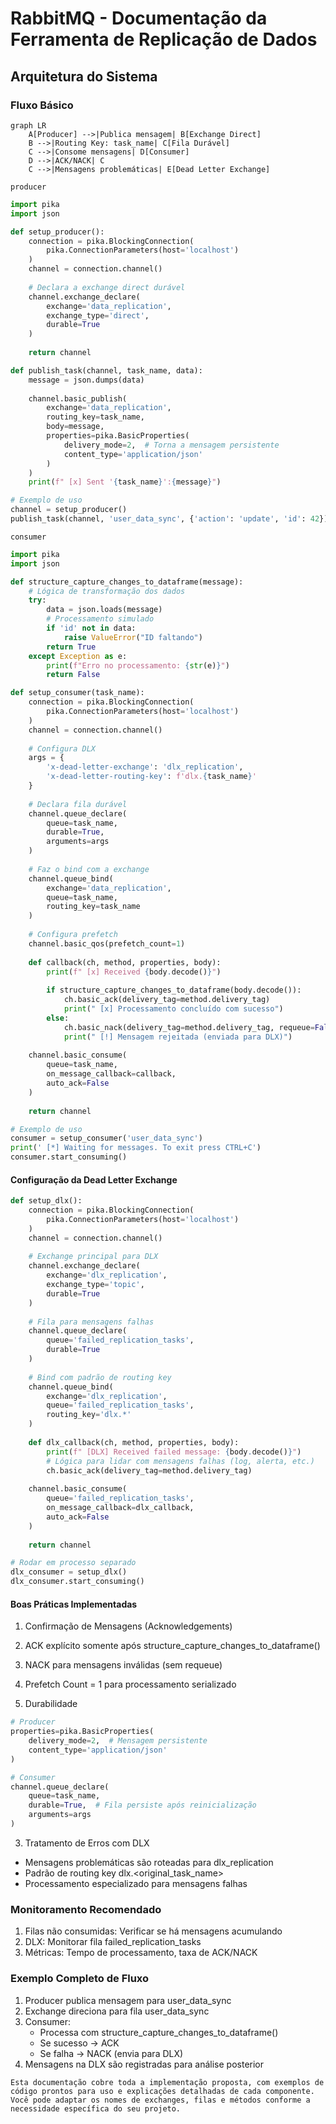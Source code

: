 # RabbitMQ - Documentação da Ferramenta de Replicação de Dados

## Arquitetura do Sistema

### Fluxo Básico
```mermaid
graph LR
    A[Producer] -->|Publica mensagem| B[Exchange Direct]
    B -->|Routing Key: task_name| C[Fila Durável]
    C -->|Consome mensagens| D[Consumer]
    D -->|ACK/NACK| C
    C -->|Mensagens problemáticas| E[Dead Letter Exchange]
```

`producer`
```python
import pika
import json

def setup_producer():
    connection = pika.BlockingConnection(
        pika.ConnectionParameters(host='localhost')
    )
    channel = connection.channel()
    
    # Declara a exchange direct durável
    channel.exchange_declare(
        exchange='data_replication',
        exchange_type='direct',
        durable=True
    )
    
    return channel

def publish_task(channel, task_name, data):
    message = json.dumps(data)
    
    channel.basic_publish(
        exchange='data_replication',
        routing_key=task_name,
        body=message,
        properties=pika.BasicProperties(
            delivery_mode=2,  # Torna a mensagem persistente
            content_type='application/json'
        )
    )
    print(f" [x] Sent '{task_name}':{message}")

# Exemplo de uso
channel = setup_producer()
publish_task(channel, 'user_data_sync', {'action': 'update', 'id': 42})
```

`consumer`
```python
import pika
import json

def structure_capture_changes_to_dataframe(message):
    # Lógica de transformação dos dados
    try:
        data = json.loads(message)
        # Processamento simulado
        if 'id' not in data:
            raise ValueError("ID faltando")
        return True
    except Exception as e:
        print(f"Erro no processamento: {str(e)}")
        return False

def setup_consumer(task_name):
    connection = pika.BlockingConnection(
        pika.ConnectionParameters(host='localhost')
    )
    channel = connection.channel()
    
    # Configura DLX
    args = {
        'x-dead-letter-exchange': 'dlx_replication',
        'x-dead-letter-routing-key': f'dlx.{task_name}'
    }
    
    # Declara fila durável
    channel.queue_declare(
        queue=task_name,
        durable=True,
        arguments=args
    )
    
    # Faz o bind com a exchange
    channel.queue_bind(
        exchange='data_replication',
        queue=task_name,
        routing_key=task_name
    )
    
    # Configura prefetch
    channel.basic_qos(prefetch_count=1)
    
    def callback(ch, method, properties, body):
        print(f" [x] Received {body.decode()}")
        
        if structure_capture_changes_to_dataframe(body.decode()):
            ch.basic_ack(delivery_tag=method.delivery_tag)
            print(" [x] Processamento concluído com sucesso")
        else:
            ch.basic_nack(delivery_tag=method.delivery_tag, requeue=False)
            print(" [!] Mensagem rejeitada (enviada para DLX)")
    
    channel.basic_consume(
        queue=task_name,
        on_message_callback=callback,
        auto_ack=False
    )
    
    return channel

# Exemplo de uso
consumer = setup_consumer('user_data_sync')
print(' [*] Waiting for messages. To exit press CTRL+C')
consumer.start_consuming()
```

#### Configuração da Dead Letter Exchange
```python
def setup_dlx():
    connection = pika.BlockingConnection(
        pika.ConnectionParameters(host='localhost')
    )
    channel = connection.channel()
    
    # Exchange principal para DLX
    channel.exchange_declare(
        exchange='dlx_replication',
        exchange_type='topic',
        durable=True
    )
    
    # Fila para mensagens falhas
    channel.queue_declare(
        queue='failed_replication_tasks',
        durable=True
    )
    
    # Bind com padrão de routing key
    channel.queue_bind(
        exchange='dlx_replication',
        queue='failed_replication_tasks',
        routing_key='dlx.*'
    )
    
    def dlx_callback(ch, method, properties, body):
        print(f" [DLX] Received failed message: {body.decode()}")
        # Lógica para lidar com mensagens falhas (log, alerta, etc.)
        ch.basic_ack(delivery_tag=method.delivery_tag)
    
    channel.basic_consume(
        queue='failed_replication_tasks',
        on_message_callback=dlx_callback,
        auto_ack=False
    )
    
    return channel

# Rodar em processo separado
dlx_consumer = setup_dlx()
dlx_consumer.start_consuming()
```

#### Boas Práticas Implementadas
1. Confirmação de Mensagens (Acknowledgements)
2. ACK explícito somente após structure_capture_changes_to_dataframe()
3. NACK para mensagens inválidas (sem requeue)
4. Prefetch Count = 1 para processamento serializado

2. Durabilidade
```python
# Producer
properties=pika.BasicProperties(
    delivery_mode=2,  # Mensagem persistente
    content_type='application/json'
)

# Consumer
channel.queue_declare(
    queue=task_name,
    durable=True,  # Fila persiste após reinicialização
    arguments=args
)
```

3. Tratamento de Erros com DLX
- Mensagens problemáticas são roteadas para dlx_replication
- Padrão de routing key dlx.<original_task_name>
- Processamento especializado para mensagens falhas

### Monitoramento Recomendado
1. Filas não consumidas: Verificar se há mensagens acumulando
2. DLX: Monitorar fila failed_replication_tasks
3. Métricas: Tempo de processamento, taxa de ACK/NACK

### Exemplo Completo de Fluxo
1. Producer publica mensagem para user_data_sync
2. Exchange direciona para fila user_data_sync
3. Consumer:
    - Processa com structure_capture_changes_to_dataframe()
    - Se sucesso → ACK
    - Se falha → NACK (envia para DLX)
4. Mensagens na DLX são registradas para análise posterior

```
Esta documentação cobre toda a implementação proposta, com exemplos de código prontos para uso e explicações detalhadas de cada componente. Você pode adaptar os nomes de exchanges, filas e métodos conforme a necessidade específica do seu projeto.
``` 